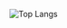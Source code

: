 ![Top Langs](https://github-readme-stats.vercel.app/api/top-langs/?username=ryouhei24&layout=compact)

